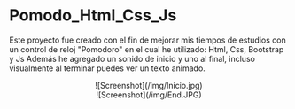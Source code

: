 # Pomodo_Html_Css_Js
Este proyecto fue creado con el fin de mejorar mis tiempos de estudios
con un control de reloj "Pomodoro" en el cual he utilizado:
Html, Css, Bootstrap y Js
Además he agregado un sonido de inicio y uno al final, incluso visualmente
al terminar puedes ver un texto animado.
<center>
![Screenshot](/img/Inicio.jpg)
</center>
<center>
![Screenshot](/img/End.JPG)
</center>
